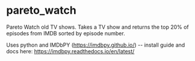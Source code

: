 # pareto_watch
Pareto Watch old TV shows. Takes a TV show and returns the top 20% of episodes from IMDB sorted by episode number.

Uses python and IMDbPY (https://imdbpy.github.io/) -- install guide and docs here: https://imdbpy.readthedocs.io/en/latest/
